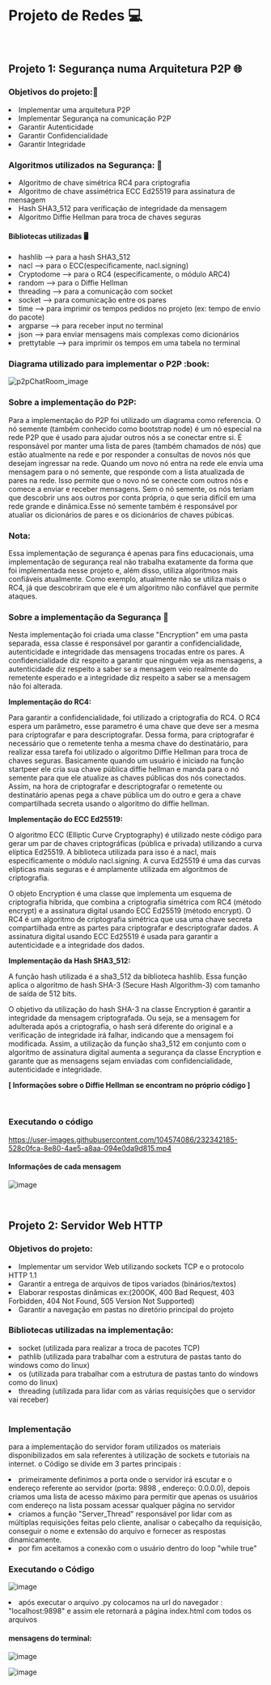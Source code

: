 <h1>Projeto de Redes 💻</h1>
</br>
<h2>Projeto 1: Segurança numa Arquitetura P2P 🌐</h2>

<h3>Objetivos do projeto:📑</h3>

<li> Implementar uma arquitetura P2P </li>
<li> Implementar  Segurança na comunicação P2P</li>
<li> Garantir Autenticidade </li>
<li> Garantir Confidencialidade</li>
<li> Garantir Integridade</li>

<h3>Algoritmos utilizados na Segurança: 🔐</h3>
<li> Algoritmo de chave simétrica RC4 para criptografia</li>
<li> Algoritmo de chave assimétrica ECC Ed25519 para assinatura de mensagem</li>
<li> Hash SHA3_512 para verificação de integridade da mensagem</li>
<li> Algoritmo Diffie Hellman para troca de chaves seguras</li>

<h4>Bibliotecas utilizadas 🖥️</h4>
<li>hashlib --> para a hash SHA3_512 </li>
<li>nacl --> para o ECC(especificamente, nacl.signing)</li>
<li>Cryptodome --> para o RC4 (especificamente, o módulo ARC4)</li>
<li>random --> para o Diffie Hellman</li>
<li>threading --> para a comunicação com socket</li>
<li>socket --> para comunicação entre os pares</li>
<li>time --> para imprimir os tempos pedidos no projeto (ex: tempo de envio do pacote)</li>
<li>argparse --> para receber input no terminal</li>
<li>json --> para enviar mensagens mais complexas como dicionários</li>
<li>prettytable --> para imprimir os tempos em uma tabela no terminal</li>



<h3>Diagrama utilizado para implementar o P2P :book: </h3>

![p2pChatRoom_image](https://user-images.githubusercontent.com/104574086/231212163-8538a19d-edef-45df-9706-7863ae5f1b38.png)

<h3>Sobre a implementação do P2P:</h3>

<p>Para a implementação do P2P foi utilizado um diagrama como referencia.
O nó semente (também conhecido como bootstrap node) é um nó especial na rede P2P que
é usado para ajudar outros nós a se conectar entre si. É responsável por manter uma 
lista de pares (também chamados de nós) que estão atualmente na rede e por responder a
consultas de novos nós que desejam ingressar na rede. Quando um novo nó entra na rede
ele envia uma mensagem para o nó semente, que responde com a lista atualizada de pares 
na rede. Isso permite que o novo nó se conecte com outros nós e comece a enviar e receber 
mensagens. Sem o nó semente, os nós teriam que descobrir uns aos outros por conta própria,
o que seria difícil em uma rede grande e dinâmica.Esse nó semente também é responsável por atualiar
os dicionários de pares e os dicionários de chaves púbicas.</p>


<h3>Nota:</h3>

<p>Essa implementação de segurança é apenas para fins educacionais,
uma implementação de segurança real não trabalha exatamente da forma
que foi implementada nesse projeto e, além disso, utiliza algoritmos
mais confiáveis atualmente. Como exemplo, atualmente não se utiliza 
mais o RC4, já que descobriram que ele é um algoritmo não confiável
que permite ataques.</p>


<h3>Sobre a implementação da Segurança 👷</h3>

<p>Nesta implementação foi criada uma classe "Encryption" em uma pasta separada,
essa classe é responsável por garantir a confidencialidade, autenticidade e 
integridade das mensagens trocadas entre os pares. A confidencialidade diz
respeito a garantir que ninguém veja as mensagens, a autenticidade diz respeito
a saber se a mensagem veio realmente do remetente esperado e a integridade diz
respeito a saber se a mensagem não foi alterada.</p>
  
<p><b>Implementação do RC4:</b></p>
  
</p>Para garantir a confidencialidade, foi utilizado a criptografia do RC4. O
RC4 espera um parâmetro, esse parametro é uma chave que deve ser a mesma para 
criptografar e para descriptografar. Dessa forma, para criptografar é necessário
que o remetente tenha a mesma chave do destinatário, para realizar essa tarefa 
foi utilizado o algoritmo Diffie Hellman para troca de chaves seguras. Basicamente
quando um usuário é iniciado na função startpeer ele cria sua chave pública diffie 
hellman e manda para o nó semente para que ele atualize as chaves públicas dos nós
conectados. Assim, na hora de criptografar e descriptografar o remetente ou destinatário
apenas pega a chave pública um do outro e gera a chave compartilhada secreta usando o
algoritmo do diffie hellman.</p>

<p><b>Implementação do ECC Ed25519:</b></p>

<p>O algoritmo ECC (Elliptic Curve Cryptography) é utilizado neste código para gerar um par
de chaves criptográficas (pública e privada) utilizando a curva elíptica Ed25519. A biblioteca
utilizada para isso é a nacl, mais especificamente o módulo nacl.signing. A curva Ed25519 é uma 
das curvas elípticas mais seguras e é amplamente utilizada em algoritmos de criptografia.

O objeto Encryption é uma classe que implementa um esquema de criptografia híbrida, que combina
a criptografia simétrica com RC4 (método encrypt) e a assinatura digital usando ECC Ed25519 (método encrypt).
O RC4 é um algoritmo de criptografia simétrica que usa uma chave secreta compartilhada entre as partes para 
criptografar e descriptografar dados. A assinatura digital usando ECC Ed25519 é usada para garantir a autenticidade
e a integridade dos dados.</p>

<p><b>Implementação da Hash SHA3_512:</b></p>

<p>A função hash utilizada é a sha3_512 da biblioteca hashlib. Essa função aplica o 
algoritmo de hash SHA-3 (Secure Hash Algorithm-3) com tamanho de saída de 512 bits.

O objetivo da utilização do hash SHA-3 na classe Encryption é garantir a integridade da 
mensagem criptografada. Ou seja, se a mensagem for adulterada após a criptografia, o hash
será diferente do original e a verificação de integridade irá falhar, indicando que a mensagem foi modificada.
Assim, a utilização da função sha3_512 em conjunto com o algoritmo de assinatura digital aumenta a
segurança da classe Encryption e garante que as mensagens sejam enviadas com confidencialidade, autenticidade e integridade.</p>

<p><b>[ Informações sobre o Diffie Hellman se encontram no próprio código ]</b></p>

</br>

<h3>Executando o código</h3>


https://user-images.githubusercontent.com/104574086/232342185-528c0fca-8e80-4ae5-a8aa-094e0da9d815.mp4

<h4>Informações de cada mensagem</h4>

![image](https://user-images.githubusercontent.com/104574086/232347414-327048a3-bcd5-4f82-9fe8-fbb73ee44e57.png)





</br>

<h2>Projeto 2: Servidor Web HTTP</h2>

<h3>Objetivos do projeto:</h3>

<li>Implementar um servidor Web utilizando sockets TCP e o protocolo HTTP 1.1</li>
<li>Garantir a entrega de arquivos de tipos variados (binários/textos)</li>
<li>Elaborar respostas dinâmicas ex:(200OK, 400 Bad Request, 403 Forbidden, 404 Not Found, 505 Version Not Supported)</li>
<li>Garantir a navegação em pastas no diretório principal do projeto</li>

<h3>Bibliotecas utilizadas na implementação:</h3>

<li>socket (utilizada para realizar a troca de pacotes TCP)</li>
<li>pathlib (utilizada para trabalhar com a estrutura de pastas tanto do windows como do linux)</li>
<li>os (utilizada para trabalhar com a estrutura de pastas tanto do windows como do linux)</li>
<li>threading (utilizada para lidar com as várias requisições que o servidor vai receber)</li><br>

<img src="https://developer.mozilla.org/en-US/docs/Learn/Server-side/First_steps/Introduction/basic_static_app_server.png" alt="">

<h3>Implementação</h3>

<p>para a implementação do servidor foram utilizados os materiais disponibilizados em sala referentes à utilização de sockets e tutoriais na internet.
    o Código se divide em 3 partes principais : 
</p>

<li>primeiramente definimos a porta onde o servidor irá escutar e o endereço referente ao servidor (porta: 9898 , endereço: 0.0.0.0),
    depois criamos uma lista de acesso máximo para permitir que apenas os usuários com endereço na lista possam acessar qualquer página no servidor
</li>

<li>criamos a função "Server_Thread" responsável por lidar com as múltiplas requisições feitas pelo cliente, analisar o cabeçalho da requisição, conseguir o nome e extensão do arquivo e fornecer as respostas dinamicamente.</li>

<li>por fim aceitamos a conexão com o usuário dentro do loop "while true"</li>

<h3>Executando o Código</h3>

![image](https://user-images.githubusercontent.com/104530831/233746894-9a01e62d-0861-4fed-b520-c11312c449ce.png)
<li>após executar o arquivo .py colocamos na url do navegador : "localhost:9898" e assim ele retornará a página index.html com todos os arquivos</li>
<h4>mensagens do terminal:</h4>

![image](https://user-images.githubusercontent.com/104530831/233747203-55ab566a-cbd7-474e-bc2c-850b41d69666.png)

![image](https://user-images.githubusercontent.com/104530831/233747250-f34468b2-4819-4f19-b876-5ca2214672f5.png)






